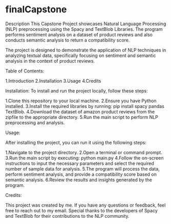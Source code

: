 # finalCapstone 

Description
This Capstone Project showcases Natural Language Processing (NLP) preprocessing using the Spacy and TextBlob Libraries. The program performs sentiment analysis on a dataset of product reviews and also conducts semantic analysis to return a compatibility score.

The project is designed to demonstrate the application of NLP techniques in analyzing textual data, specifically focusing on sentiment and semantic analysis in the context of product reviews.

Table of Contents:

1.Introduction
2.Installation
3.Usage
4.Credits

Installation:
To install and run the project locally, follow these steps:

1.Clone this repository to your local machine.
2.Ensure you have Python installed.
3.Install the required libraries by running: pip install spacy pandas TextBlob. 
4.Download the dataset of amazon product reviews from the zipfile to the appropriate directory.
5.Run the main script to perform NLP preprocessing and analysis.

Usage:

After installing the project, you can run it using the following steps:

1.Navigate to the project directory.
2.Open a terminal or command prompt.
3.Run the main script by executing: python main.py
4.Follow the on-screen instructions to input the necessary parameters and select the required number of sample data for analysis.
5.The program will process the data, perform sentiment analysis, and provide a compatibility score based on semantic analysis.
6.Review the results and insights generated by the program.

Credits:

This project was created by me. If you have any questions or feedback, feel free to reach out to my email.
Special thanks to the developers of Spacy and TextBlob for their contributions to the NLP community.






